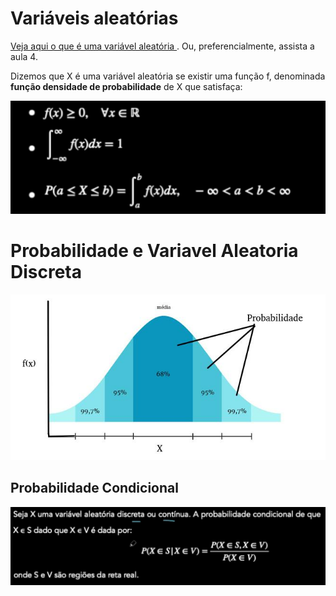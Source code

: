 # Variáveis aleatórias

<a href="https://pt.wikipedia.org/wiki/Vari%C3%A1vel_aleat%C3%B3ria"> Veja aqui o que é uma variável aleatória </a>. Ou, preferencialmente, assista a aula 4.  
  
  
Dizemos que X é uma variável aleatória se existir uma função f, denominada **função densidade de probabilidade** de X que satisfaça:  
<p align="center">
 <img src="/Cursos/Probabilidades/Imagens/condicao.png" width="600">
</p>

# Probabilidade e Variavel Aleatoria Discreta

<p align="center">
 <img src="/Cursos/Probabilidades/Imagens/graficoVarAle.jpg" width="600">
</p>

## Probabilidade Condicional

<p align="center">
 <img src="/Cursos/Probabilidades/Imagens/varAleProbCond.png" width="600">
</p>

 
